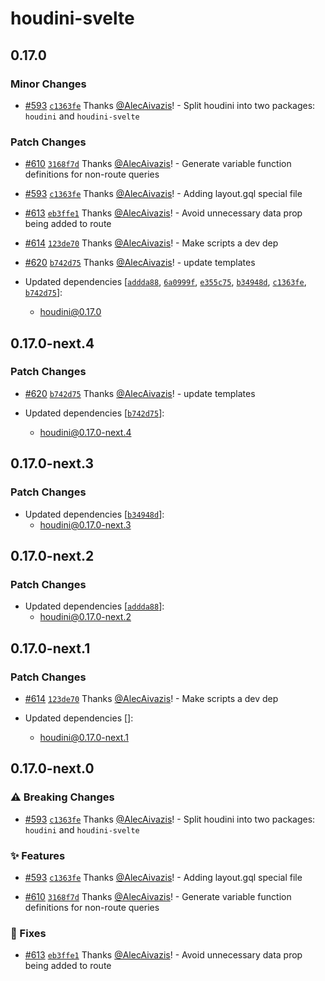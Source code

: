 # houdini-svelte

## 0.17.0

### Minor Changes

-   [#593](https://github.com/HoudiniGraphql/houdini/pull/593) [`c1363fe`](https://github.com/HoudiniGraphql/houdini/commit/c1363fe938ab94281272cad8939b892fd705a803) Thanks [@AlecAivazis](https://github.com/AlecAivazis)! - Split houdini into two packages: `houdini` and `houdini-svelte`

### Patch Changes

-   [#610](https://github.com/HoudiniGraphql/houdini/pull/610) [`3168f7d`](https://github.com/HoudiniGraphql/houdini/commit/3168f7dffd06f5074d08652d2d2c459377bc73d6) Thanks [@AlecAivazis](https://github.com/AlecAivazis)! - Generate variable function definitions for non-route queries

-   [#593](https://github.com/HoudiniGraphql/houdini/pull/593) [`c1363fe`](https://github.com/HoudiniGraphql/houdini/commit/c1363fe938ab94281272cad8939b892fd705a803) Thanks [@AlecAivazis](https://github.com/AlecAivazis)! - Adding layout.gql special file

-   [#613](https://github.com/HoudiniGraphql/houdini/pull/613) [`eb3ffe1`](https://github.com/HoudiniGraphql/houdini/commit/eb3ffe1fbf14180210464863cb7e2ca29892a1fe) Thanks [@AlecAivazis](https://github.com/AlecAivazis)! - Avoid unnecessary data prop being added to route

-   [#614](https://github.com/HoudiniGraphql/houdini/pull/614) [`123de70`](https://github.com/HoudiniGraphql/houdini/commit/123de70dd44c38032b75d87254cd30a66602e86a) Thanks [@AlecAivazis](https://github.com/AlecAivazis)! - Make scripts a dev dep

-   [#620](https://github.com/HoudiniGraphql/houdini/pull/620) [`b742d75`](https://github.com/HoudiniGraphql/houdini/commit/b742d7541bffdacb400c5ee479c6e106e98e408d) Thanks [@AlecAivazis](https://github.com/AlecAivazis)! - update templates

-   Updated dependencies [[`addda88`](https://github.com/HoudiniGraphql/houdini/commit/addda88d164359b185088315f9498be818e7f042), [`6a0999f`](https://github.com/HoudiniGraphql/houdini/commit/6a0999ff0fd175a190e156c54b37c4a70e402dbc), [`e355c75`](https://github.com/HoudiniGraphql/houdini/commit/e355c75b3ae938269b6d08dc8d9012432603145f), [`b34948d`](https://github.com/HoudiniGraphql/houdini/commit/b34948dcabd6ee5f550fc0cd4aa755ee64fbec24), [`c1363fe`](https://github.com/HoudiniGraphql/houdini/commit/c1363fe938ab94281272cad8939b892fd705a803), [`b742d75`](https://github.com/HoudiniGraphql/houdini/commit/b742d7541bffdacb400c5ee479c6e106e98e408d)]:
    -   houdini@0.17.0

## 0.17.0-next.4

### Patch Changes

-   [#620](https://github.com/HoudiniGraphql/houdini/pull/620) [`b742d75`](https://github.com/HoudiniGraphql/houdini/commit/b742d7541bffdacb400c5ee479c6e106e98e408d) Thanks [@AlecAivazis](https://github.com/AlecAivazis)! - update templates

-   Updated dependencies [[`b742d75`](https://github.com/HoudiniGraphql/houdini/commit/b742d7541bffdacb400c5ee479c6e106e98e408d)]:
    -   houdini@0.17.0-next.4

## 0.17.0-next.3

### Patch Changes

-   Updated dependencies [[`b34948d`](https://github.com/HoudiniGraphql/houdini/commit/b34948dcabd6ee5f550fc0cd4aa755ee64fbec24)]:
    -   houdini@0.17.0-next.3

## 0.17.0-next.2

### Patch Changes

-   Updated dependencies [[`addda88`](https://github.com/HoudiniGraphql/houdini/commit/addda88d164359b185088315f9498be818e7f042)]:
    -   houdini@0.17.0-next.2

## 0.17.0-next.1

### Patch Changes

-   [#614](https://github.com/HoudiniGraphql/houdini/pull/614) [`123de70`](https://github.com/HoudiniGraphql/houdini/commit/123de70dd44c38032b75d87254cd30a66602e86a) Thanks [@AlecAivazis](https://github.com/AlecAivazis)! - Make scripts a dev dep

-   Updated dependencies []:
    -   houdini@0.17.0-next.1

## 0.17.0-next.0

### ⚠️ Breaking Changes

-   [#593](https://github.com/HoudiniGraphql/houdini/pull/593) [`c1363fe`](https://github.com/HoudiniGraphql/houdini/commit/c1363fe938ab94281272cad8939b892fd705a803) Thanks [@AlecAivazis](https://github.com/AlecAivazis)! - Split houdini into two packages: `houdini` and `houdini-svelte`

### ✨ Features

-   [#593](https://github.com/HoudiniGraphql/houdini/pull/593) [`c1363fe`](https://github.com/HoudiniGraphql/houdini/commit/c1363fe938ab94281272cad8939b892fd705a803) Thanks [@AlecAivazis](https://github.com/AlecAivazis)! - Adding layout.gql special file

-   [#610](https://github.com/HoudiniGraphql/houdini/pull/610) [`3168f7d`](https://github.com/HoudiniGraphql/houdini/commit/3168f7dffd06f5074d08652d2d2c459377bc73d6) Thanks [@AlecAivazis](https://github.com/AlecAivazis)! - Generate variable function definitions for non-route queries

### 🐛 Fixes

-   [#613](https://github.com/HoudiniGraphql/houdini/pull/613) [`eb3ffe1`](https://github.com/HoudiniGraphql/houdini/commit/eb3ffe1fbf14180210464863cb7e2ca29892a1fe) Thanks [@AlecAivazis](https://github.com/AlecAivazis)! - Avoid unnecessary data prop being added to route
